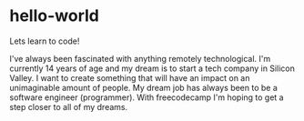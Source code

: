 # hello-world
Lets learn to code!


I've always been fascinated with anything remotely technological. I'm currently 14 years of age and my dream is to start a tech company in Silicon Valley. I want to create something that will have an impact on an unimaginable amount of people. My dream job has always been to be a software engineer (programmer). With freecodecamp I'm hoping to get a step closer to all of my dreams.

